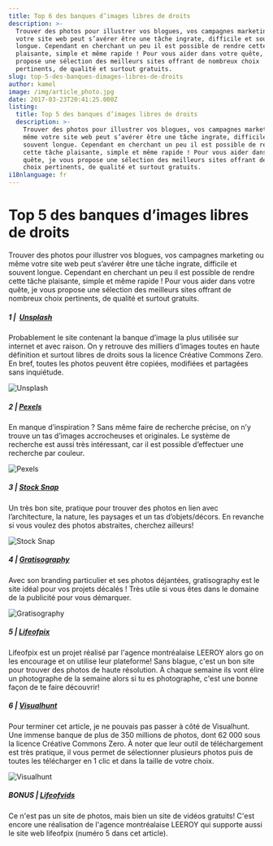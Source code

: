 ```yaml
---
title: Top 6 des banques d’images libres de droits
description: >-
  Trouver des photos pour illustrer vos blogues, vos campagnes marketing ou même
  votre site web peut s’avérer être une tâche ingrate, difficile et souvent
  longue. Cependant en cherchant un peu il est possible de rendre cette tâche
  plaisante, simple et même rapide ! Pour vous aider dans votre quête, je vous
  propose une sélection des meilleurs sites offrant de nombreux choix
  pertinents, de qualité et surtout gratuits.
slug: top-5-des-banques-dimages-libres-de-droits
author: kamel
image: /img/article_photo.jpg
date: 2017-03-23T20:41:25.000Z
listing:
  title: Top 5 des banques d’images libres de droits
  description: >-
    Trouver des photos pour illustrer vos blogues, vos campagnes marketing ou
    même votre site web peut s’avérer être une tâche ingrate, difficile et
    souvent longue. Cependant en cherchant un peu il est possible de rendre
    cette tâche plaisante, simple et même rapide ! Pour vous aider dans votre
    quête, je vous propose une sélection des meilleurs sites offrant de nombreux
    choix pertinents, de qualité et surtout gratuits.
i18nlanguage: fr
---
```

# Top 5 des banques d’images libres de droits

Trouver des photos pour illustrer vos blogues, vos campagnes marketing ou même votre site web peut s’avérer être une tâche ingrate, difficile et souvent longue. Cependant en cherchant un peu il est possible de rendre cette tâche plaisante, simple et même rapide ! Pour vous aider dans votre quête, je vous propose une sélection des meilleurs sites offrant de nombreux choix pertinents, de qualité et surtout gratuits.

##### 1 |  <a href="https://unsplash.com/" target="_blank">Unsplash</a>

Probablement le site contenant la banque d’image la plus utilisée sur internet et avec raison. On y retrouve des milliers d’images toutes en haute définition et surtout libres de droits sous la licence Créative Commons Zero. En bref, toutes les photos peuvent être copiées, modifiées et partagées sans inquiétude.

![Unsplash](/img/unsplash-1.jpg)

##### 2 | <a href="https://www.pexels.com/" target="_blank">Pexels</a>

En manque d’inspiration ? Sans même faire de recherche précise, on n’y trouve un tas d’images accrocheuses et originales. Le système de recherche est aussi très intéressant, car il est possible d’effectuer une recherche par couleur.

![Pexels](/img/pexels-1.jpg)

##### 3 | <a href="https://stocksnap.io/" target="_blank">Stock Snap</a>

Un très bon site, pratique pour trouver des photos en lien avec l’architecture, la nature, les paysages et un tas d’objets/décors. En revanche si vous voulez des photos abstraites, cherchez ailleurs!

![Stock Snap](/img/stocksnap-1.jpg)

##### 4 | <a href="http://gratisography.com/" target="_blank">Gratisography</a>

Avec son branding particulier et ses photos déjantées, gratisography est le site idéal pour vos projets décalés ! Très utile si vous êtes dans le domaine de la publicité pour vous démarquer.

![Gratisography](/img/gratisography-1.jpg)

##### 5 | <a href="https://www.lifeofpix.com/" target="_blank">Lifeofpix</a>

Lifeofpix est un projet réalisé par l'agence montréalaise LEEROY alors go on les encourage et on utilise leur plateforme! Sans blague, c'est un bon site pour trouver des photos de haute résolution. À chaque semaine ils vont élire un photographe de la semaine alors si tu es photographe, c'est une bonne façon de te faire découvrir! 

##### 6 | <a href="https://visualhunt.com/" target="_blank">Visualhunt</a>

Pour terminer cet article, je ne pouvais pas passer à côté de Visualhunt. Une immense banque de plus de 350 millions de photos, dont 62 000 sous la licence Créative Commons Zero. À noter que leur outil de téléchargement est très pratique, il vous permet de sélectionner plusieurs photos puis de toutes les télécharger en 1 clic et dans la taille de votre choix.

![Visualhunt](/img/visualhunt-1.jpg)

##### BONUS | <a href="https://www.lifeofvids.com/" target="_blank">Lifeofvids</a>

Ce n'est pas un site de photos, mais bien un site de vidéos gratuits! C'est encore une réalisation de l'agence montréalaise LEEROY qui supporte aussi le site web lifeofpix (numéro 5 dans cet article).
